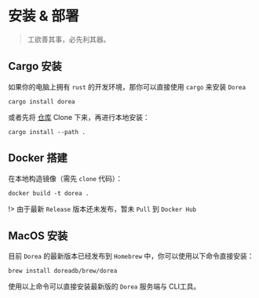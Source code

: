 # 安装 & 部署

> 工欲善其事，必先利其器。

## Cargo 安装

如果你的电脑上拥有 `rust` 的开发环境，那你可以直接使用 `cargo` 来安装 `Dorea`

```shell
cargo install dorea
```

或者先将 [仓库](https://github.com/doreadb/dorea.git) Clone 下来，再进行本地安装：

```shell
cargo install --path .
```

## Docker 搭建

在本地构造镜像（需先 `clone` 代码）：

```shell
docker build -t dorea .
```

!> 由于最新 `Release` 版本还未发布，暂未 `Pull` 到 `Docker Hub`

## MacOS 安装

目前 `Dorea` 的最新版本已经发布到 `Homebrew` 中，你可以使用以下命令直接安装：

```
brew install doreadb/brew/dorea
```

使用以上命令可以直接安装最新版的 `Dorea` 服务端与 CLI工具。